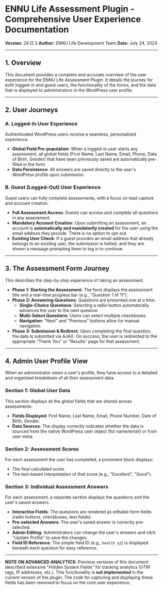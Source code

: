 # ENNU Life Assessment Plugin - Comprehensive User Experience Documentation

**Version**: 24.12.3
**Author:** ENNU Life Development Team
**Date:** July 24, 2024

---

## 1. Overview

This document provides a complete and accurate overview of the user experience for the ENNU Life Assessment Plugin. It details the journey for both logged-in and guest users, the functionality of the forms, and the data that is displayed to administrators in the WordPress user profile.

---

## 2. User Journeys

### A. Logged-In User Experience

Authenticated WordPress users receive a seamless, personalized experience.

*   **Global Field Pre-population**: When a logged-in user starts any assessment, all global fields (First Name, Last Name, Email, Phone, Date of Birth, Gender) that have been previously saved are automatically pre-filled in the form.
*   **Data Persistence**: All answers are saved directly to the user's WordPress profile upon submission.

### B. Guest (Logged-Out) User Experience

Guest users can fully complete assessments, with a focus on lead capture and account creation.

*   **Full Assessment Access**: Guests can access and complete all questions in any assessment.
*   **Mandatory Account Creation**: Upon submitting an assessment, an account is **automatically and mandatorily created** for the user using the email address they provide. There is no option to opt-out.
*   **Existing User Check**: If a guest provides an email address that already belongs to an existing user, the submission is halted, and they are shown a message prompting them to log in to continue.

---

## 3. The Assessment Form Journey

This describes the step-by-step experience of taking an assessment.

*   **Phase 1: Starting the Assessment**: The form displays the assessment title and a real-time progress bar (e.g., "Question 1 of 11").
*   **Phase 2: Answering Questions**: Questions are presented one at a time.
    *   **Single-Choice Questions**: Selecting a radio button automatically advances the user to the next question.
    *   **Multi-Select Questions**: Users can select multiple checkboxes.
    *   **Navigation**: "Next" and "Previous" buttons allow for manual navigation.
*   **Phase 3: Submission & Redirect**: Upon completing the final question, the data is submitted via AJAX. On success, the user is redirected to the appropriate "Thank You" or "Results" page for that assessment.

---

## 4. Admin User Profile View

When an administrator views a user's profile, they have access to a detailed and organized breakdown of all their assessment data.

### Section 1: Global User Data

This section displays all the global fields that are shared across assessments.

*   **Fields Displayed**: First Name, Last Name, Email, Phone Number, Date of Birth, Gender.
*   **Data Sources**: The display correctly indicates whether the data is sourced from the native WordPress user object (for name/email) or from user meta.

### Section 2: Assessment Scores

For each assessment the user has completed, a prominent block displays:

*   The final calculated score.
*   The text-based interpretation of that score (e.g., "Excellent", "Good").

### Section 3: Individual Assessment Answers

For each assessment, a separate section displays the questions and the user's saved answers.

*   **Interactive Fields**: The questions are rendered as editable form fields (radio buttons, checkboxes, text fields).
*   **Pre-selected Answers**: The user's saved answer is correctly pre-selected.
*   **Admin Editing**: Administrators can change the user's answers and click "Update Profile" to save the changes.
*   **Field ID Reference**: The simple field ID (e.g., `health_q1`) is displayed beneath each question for easy reference.

---

**NOTE ON ADVANCED ANALYTICS:** Previous versions of this document described extensive "Hidden System Fields" for tracking analytics (UTM tags, IP addresses, etc.). This functionality is **not implemented** in the current version of the plugin. The code for capturing and displaying these fields has been removed to focus on the core user experience.

